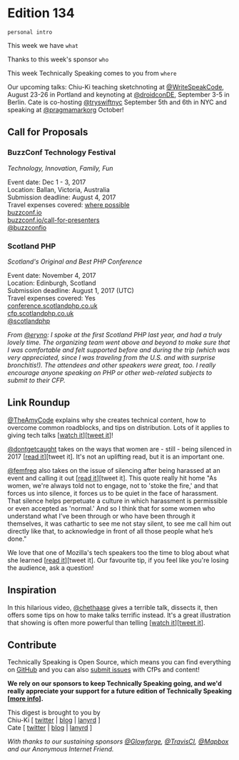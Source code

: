 # Edition 134

`personal intro`

This week we have `what`

Thanks to this week's sponsor `who`

This week Technically Speaking comes to you from `where`

Our upcoming talks: Chiu-Ki teaching sketchnoting at [@WriteSpeakCode](https://twitter.com/WriteSpeakCode/status/882998404326072320), August 23-26 in Portland and keynoting at [@droidconDE](https://twitter.com/droidconDE/status/886944841036423169), September 3-5 in Berlin. Cate is co-hosting [@tryswiftnyc](http://twitter.com/tryswiftnyc) September 5th and 6th in NYC and speaking at [@pragmamarkorg](http://twitter.com/pragmamarkorg) October!


## Call for Proposals

### BuzzConf Technology Festival
*Technology, Innovation, Family, Fun*

Event date: Dec 1 - 3, 2017  
Location: Ballan, Victoria, Australia  
Submission deadline: August 4, 2017  
Travel expenses covered: [where possible](https://github.com/catehstn/technically-speaking/issues/433)  
[buzzconf.io](https://buzzconf.io)  
[buzzconf.io/call-for-presenters](https://buzzconf.io/call-for-presenters)  
[@buzzconfio](https://twitter.com/buzzconfio)


### Scotland PHP
*Scotland's Original and Best PHP Conference*

Event date: November 4, 2017  
Location: Edinburgh, Scotland  
Submission deadline: August 1, 2017 (UTC)  
Travel expenses covered: Yes  
[conference.scotlandphp.co.uk](https://conference.scotlandphp.co.uk/)  
[cfp.scotlandphp.co.uk](https://cfp.scotlandphp.co.uk/)  
[@scotlandphp](https://twitter.com/scotlandphp)  

*From [@eryno](https://twitter.com/eryno): I spoke at the first Scotland PHP last year, and had a truly lovely time. The organizing team went above and beyond to make sure that I was comfortable and felt supported before and during the trip (which was very appreciated, since I was traveling from the U.S. and with surprise bronchitis!). The attendees and other speakers were great, too. I really encourage anyone speaking on PHP or other web-related subjects to submit to their CFP.*

## Link Roundup

[@TheAmyCode](https://twitter.com/TheAmyCode) explains why she creates technical content, how to overcome common roadblocks, and tips on distribution. Lots of it applies to giving tech talks [[watch it](https://www.youtube.com/watch?v=5gO7uldK7Ag)][[tweet it](https://twitter.com/home?status=Creating%20Technical%20Content%20by%20%40TheAmyCode%20https%3A//www.youtube.com/watch?v=5gO7uldK7Ag%20via%20%40techspeakdigest)]!

[@dontgetcaught](http://twitter.com/dontgetcaught) takes on the ways that women are - still - being silenced in 2017 [[read it](http://eloquentwoman.blogspot.com.co/2017/07/same-as-it-ever-was-we-dont-want-to.html)][tweet it]. It's not an uplifting read, but it is an important one.

[@femfreq](http://twitter.com/femfreq) also takes on the issue of silencing after being harassed at an event and calling it out [[read it](https://www.polygon.com/platform/amp/features/2017/6/27/15880582/anita-sarkeesian-garbage-human-vidcon-interview)][tweet it]. This quote really hit home "As women, we're always told not to engage, not to 'stoke the fire,' and that forces us into silence, it forces us to be quiet in the face of harassment. That silence helps perpetuate a culture in which harassment is permissible or even accepted as 'normal.' And so I think that for some women who understand what I’ve been through or who have been through it themselves, it was cathartic to see me not stay silent, to see me call him out directly like that, to acknowledge in front of all those people what he’s done."

We love that one of Mozilla's tech speakers too the time to blog about what she learned [[read it](http://gloriadwomoh.me/blog/lessons-talk-coaching-session/)][tweet it]. Our favourite tip, if you feel like you're losing the audience, ask a question!

## Inspiration

In this hilarious video, [@chethaase](https://twitter.com/chethaase) gives a terrible talk, dissects it, then offers some tips on how to make talks terrific instead. It's a great illustration that showing is often more powerful than telling
[[watch it](https://www.youtube.com/watch?v=osVpqz10UP8)][[tweet it](https://twitter.com/home?status=Top%20Tips%20for%20Terrible%20Tech%20Talks%20by%20%40chethaase%20by%20https%3A//www.youtube.com/watch?v=osVpqz10UP8%20via%20%40techspeakdigest)].


## Contribute

Technically Speaking is Open Source, which means you can find everything on [GitHub](https://github.com/catehstn/technically-speaking/) and you can also [submit issues](https://github.com/catehstn/technically-speaking/issues/new) with CfPs and content!

**We rely on our sponsors to keep Technically Speaking going, and we'd really appreciate your support for a future edition of Technically Speaking [[more info](http://www.techspeak.email/sponsorship/)].**  


This digest is brought to you by  
Chiu-Ki [ [twitter](https://twitter.com/chiuki) | [blog](http://blog.sqisland.com/) | [lanyrd](http://lanyrd.com/profile/chiuki/) ]  
Cate [ [twitter](https://twitter.com/catehstn) | [blog](http://www.cate.blog/) | [lanyrd](http://lanyrd.com/profile/catehstn/) ]

*With thanks to our sustaining sponsors [@Glowforge](http://twitter.com/glowforge), [@TravisCI](http://twitter.com/travisci), [@Mapbox](http://twitter.com/mapbox) and our Anonymous Internet Friend.*
